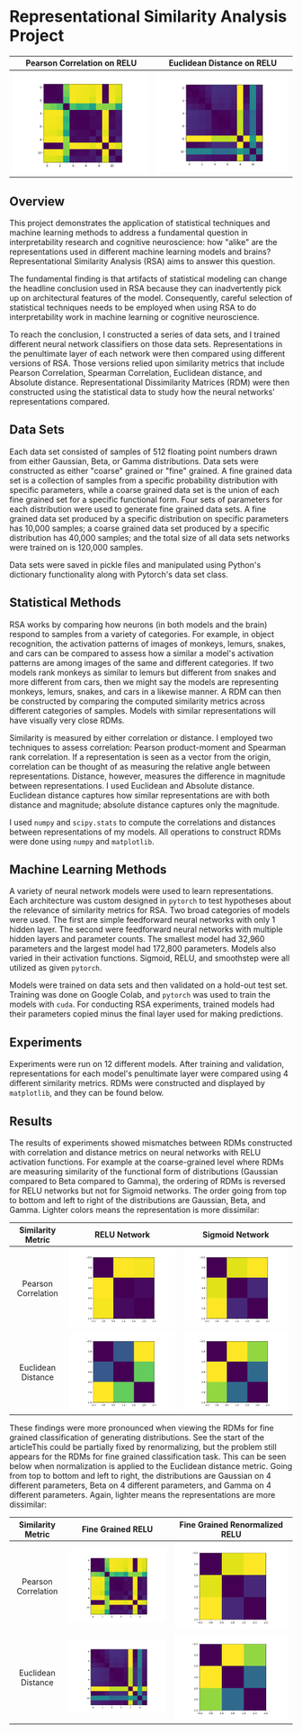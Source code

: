 # Representational Similarity Analysis Project

Pearson Correlation on RELU                             | Euclidean Distance on RELU
:------------------------------------------------------:|:-------------------------------------------------:
![My Image](Images/simple_net_relu_fine_grain_correlation.png) | ![My Image](Images/simple_net_relu_fine_grain_euclid.png)

## Overview

This project demonstrates the application of statistical techniques and machine learning methods to address a fundamental question in interpretability research and cognitive neuroscience:  how "alike" are the representations used in different machine learning models and brains?  Representational Similarity Analysis (RSA) aims to answer this question.

The fundamental finding is that artifacts of statistical modeling can change the headline conclusion used in RSA because they can inadvertently pick up on architectural features of the model.  Consequently, careful selection of statistical techniques needs to be employed when using RSA to do interpretability work in machine learning or cognitive neuroscience.

To reach the conclusion, I constructed a series of data sets, and I trained different neural network classifiers on those data sets.  Representations in the penultimate layer of each network were then compared using different versions of RSA.  Those versions relied upon similarity metrics that include Pearson Correlation, Spearman Correlation, Euclidean distance, and Absolute distance.  Representational Dissimilarity Matrices (RDM) were then constructed using the statistical data to study how the neural networks' representations compared.

## Data Sets

Each data set consisted of samples of 512 floating point numbers drawn from either Gaussian, Beta, or Gamma distributions.  Data sets were constructed as either "coarse" grained or "fine" grained.  A fine grained data set is a collection of samples from a specific probability distribution with specific parameters, while a coarse grained data set is the union of each fine grained set for a specific functional form.  Four sets of parameters for each distribution were used to generate fine grained data sets.  A fine grained data set produced by a specific distribution on specific parameters has 10,000 samples; a coarse grained data set produced by a specific distribution has 40,000 samples; and the total size of all data sets networks were trained on is 120,000 samples.

Data sets were saved in pickle files and manipulated using Python's dictionary functionality along with Pytorch's data set class.

## Statistical Methods

RSA works by comparing how neurons (in both models and the brain) respond to samples from a variety of categories.  For example, in object recognition, the activation patterns of images of monkeys, lemurs, snakes, and cars can be compared to assess how a similar a model's activation patterns are among images of the same and different categories.  If two models rank monkeys as similar to lemurs but different from snakes and more different from cars, then we might say the models are representing monkeys, lemurs, snakes, and cars in a likewise manner.  A RDM can then be constructed by comparing the computed similarity metrics across different categories of samples.  Models with similar representations will have visually very close RDMs.

Similarity is measured by either correlation or distance.  I employed two techniques to assess correlation:  Pearson product-moment and Spearman rank correlation.  If a representation is seen as a vector from the origin, correlation can be thought of as measuring the relative angle between representations.  Distance, however, measures the difference in magnitude between representations.  I used Euclidean and Absolute distance.  Euclidean distance captures how similar representations are with both distance and magnitude; absolute distance captures only the magnitude.

I used `numpy` and `scipy.stats` to compute the correlations and distances between representations of my models.  All operations to construct RDMs were done using `numpy` and `matplotlib`.

## Machine Learning Methods

A variety of neural network models were used to learn representations.  Each architecture was custom designed in `pytorch` to test hypotheses about the relevance of similarity metrics for RSA.  Two broad categories of models were used.  The first are simple feedforward neural networks with only 1 hidden layer.  The second were feedforward neural networks with multiple hidden layers and parameter counts.  The smallest model had 32,960 parameters and the largest model had 172,800 parameters.  Models also varied in their activation functions.  Sigmoid, RELU, and smoothstep were all utilized as given `pytorch`.

Models were trained on data sets and then validated on a hold-out test set.  Training was done on Google Colab, and `pytorch` was used to train the models with `cuda`.  For conducting RSA experiments, trained models had their parameters copied minus the final layer used for making predictions.

## Experiments

Experiments were run on 12 different models.  After training and validation, representations for each model's penultimate layer were compared using 4 different similarity metrics.  RDMs were constructed and displayed by `matplotlib`, and they can be found below.

## Results

The results of experiments showed mismatches between RDMs constructed with correlation and distance metrics on neural networks with RELU activation functions.  For example at the coarse-grained level where RDMs are measuring similarity of the functional form of distributions (Gaussian compared to Beta compared to Gamma), the ordering of RDMs is reversed for RELU networks but not for Sigmoid networks.  The order going from top to bottom and left to right of the distributions are Gaussian, Beta, and Gamma.  Lighter colors means the representation is more dissimilar:

 Similarity Metric  | RELU Network                                                     | Sigmoid Network
:------------------:|:----------------------------------------------------------------:|:------------------------------------------:
Pearson Correlation | ![My Image](Images/simple_net_relu_coarse_grain_correlation.png) | ![My Image](Images/simple_net_sigmoid_coarse_grain_correlation.png)
Euclidean Distance  | ![My Image](Images/simple_net_relu_coarse_grain_euclid.png)      | ![My Image](Images/simple_net_sigmoid_coarse_grain_euclid.png)

These findings were more pronounced when viewing the RDMs for fine grained classification of generating distributions.  See the start of the articleThis could be partially fixed by renormalizing, but the problem still appears for the RDMs for fine grained classification task.  This can be seen below when normalization is applied to the Euclidean distance metric.  Going from top to bottom and left to right, the distributions are Gaussian on 4 different parameters, Beta on 4 different parameters, and Gamma on 4 different parameters.  Again, lighter means the representations are more dissimilar:

 Similarity Metric  | Fine Grained RELU                                                | Fine Grained Renormalized RELU
:------------------:|:----------------------------------------------------------------:|:------------------------------------------:
Pearson Correlation | ![My Image](Images/simple_net_relu_fine_grain_correlation.png) | ![My Image](Images/simple_net_sigmoid_coarse_grain_correlation.png)
Euclidean Distance  | ![My Image](Images/simple_net_relu_fine_grain_euclid.png)      | ![My Image](Images/simple_net_sigmoid_coarse_grain_euclid.png)
